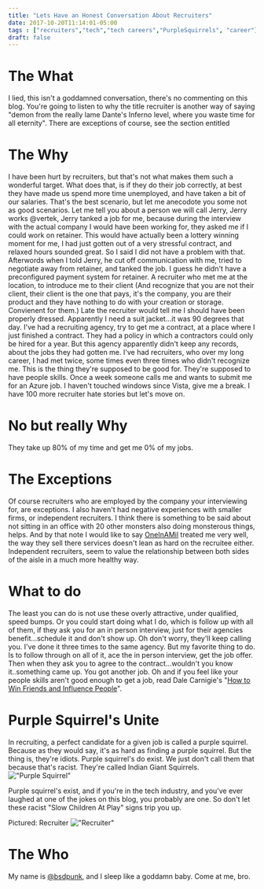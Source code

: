 ```yaml
---
title: "Lets Have an Honest Conversation About Recruiters"
date: 2017-10-20T11:14:01-05:00
tags : ["recruiters","tech","tech careers","PurpleSquirrels", "career"]
draft: false
---
```


# The What

I lied, this isn't a goddamned conversation, there's no commenting on this blog. You're going to listen to why the title recruiter is another way of saying "demon from the really lame Dante's Inferno level, where you waste time for all eternity". There are exceptions of course, see the section entitled 

# The Why

I have been hurt by recruiters, but that's not what makes them such a wonderful target. What does that, is if they do their job correctly, at best they have made us spend more time unemployed, and have taken a bit of our salaries. That's the best scenario, but let me anecodote you some not as good scenarios. Let me tell you about a person we will call Jerry, Jerry works @vertek, Jerry tanked a job for me, because during the interview with the actual company I would have been working for, they asked me if I could work on retainer. This would have actually been a lottery winning moment for me, I had just gotten out of a very stressful contract, and relaxed hours sounded great. So I said I did not have a problem with that. Afterwords when I told Jerry, he cut off communication with me, tried to negotiate away from retainer, and tanked the job. I guess he didn't have a preconfigured payment system for retainer. A recruiter who met me at the location, to introduce me to their client (And recognize that you are not their client, their client is the one that pays, it's the company, you are their product and they have nothing to do with your creation or storage. Convienent for them.) Late the recruiter would tell me I should have been properly dressed. Apparently I need a suit jacket...it was 90 degrees that day. I've had a recruiting agency, try to get me a contract, at a place where I just finished a contract. They had a policy in which a contractors could only be hired for a year. But this agency apparently didn't keep any records, about the jobs they had gotten me. I've had recruiters, who over my long career, I had met twice, some times even three times who didn't recognize me. This is the thing they're supposed to be good for. They're supposed to have people skills. Once a week someone calls me and wants to submit me for an Azure job. I haven't touched windows since Vista, give me a break. I have 100 more recruiter hate stories but let's move on.

# No but really Why

They take up 80% of my time and get me 0% of my jobs.

# The Exceptions

Of course recruiters who are employed by the company your interviewing for, are exceptions. I also haven't had negative experiences with smaller firms, or independent recruiters. I think there is something to be said about not sitting in an office with 20 other monsters also doing monsterous things, helps. And by that note I would like to say [OneInAMil](http://www.oneinamil.com) treated me very well, the way they sell there services doesn't lean as hard on the recruitee either. Independent recruiters, seem to value the relationship between both sides of the aisle in a much more healthy way.

# What to do

The least you can do is not use these overly attractive, under qualified, speed bumps. Or you could start doing what I do, which is follow up with all of them, if they ask you for an in person interview, just for their agencies benefit...schedule it and don't show up. Oh don't worry, they'll keep calling you. I've done it three times to the same agency. But my favorite thing to do. Is to follow through on all of it, ace the in person interview, get the job offer. Then when they ask you to agree to the contract...wouldn't you know it..something came up. You got another job. Oh and if you feel like your people skills aren't good enough to get a job, read Dale Carnigie's "[How to Win Friends and Influence People](https://www.amazon.com/gp/product/0671027034/ref=as_li_qf_sp_asin_il_tl?ie=UTF8&tag=bsdpblog-20&camp=1789&creative=9325&linkCode=as2&creativeASIN=0671027034&linkId=2a3eae0a1cc68666e3e1efc48326139d "Affiliate Link To HTWFAIP")".

# Purple Squirrel's Unite

In recruiting, a perfect candidate for a given job is called a purple squirrel. Because as they would say, it's as hard as finding a purple squirrel. But the thing is, they're idiots. Purple squirrel's do exist. We just don't call them that because that's racist. They're called Indian Giant Squirrels. !["Purple Squirrel"](https://i.imgur.com/A27ubQZ.jpg "Purple/Indian Giant Squirrel")

Purple squirrel's exist, and if you're in the tech industry, and you've ever laughed at one of the jokes on this blog, you probably are one. So don't let these racist "Slow Children At Play" signs trip you up.

Pictured: Recruiter
!["Recruiter"](https://i.imgur.com/Or8WGKy.jpg "Recruiter")

# The Who

My name is [@bsdpunk](http://twitter.com/bsdpunk), and I sleep like a goddamn baby. Come at me, bro.
